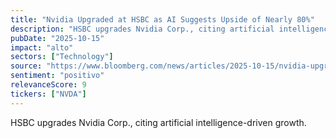 ```yaml
---
title: "Nvidia Upgraded at HSBC as AI Suggests Upside of Nearly 80%"
description: "HSBC upgrades Nvidia Corp., citing artificial intelligence-driven growth."
pubDate: "2025-10-15"
impact: "alto"
sectors: ["Technology"]
source: "https://www.bloomberg.com/news/articles/2025-10-15/nvidia-upgraded-at-hsbc-as-ai-suggests-upside-of-nearly-80"
sentiment: "positivo"
relevanceScore: 9
tickers: ["NVDA"]
---
```


HSBC upgrades Nvidia Corp., citing artificial intelligence-driven growth.
